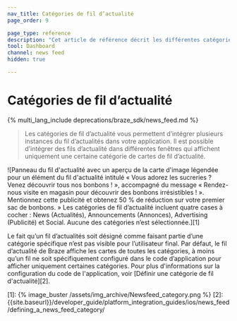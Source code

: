 ```yaml
---
nav_title: Catégories de fil d’actualité
page_order: 9

page_type: reference
description: "Cet article de référence décrit les différentes catégories de fil d’actualité qui vous permettent d’intégrer plusieurs instances du fil d’actualités dans votre application."
tool: Dashboard
channel: news feed
hidden: true

---
```


# Catégories de fil d’actualité

{% multi_lang_include deprecations/braze_sdk/news_feed.md %}

> Les catégories de fil d’actualité vous permettent d’intégrer plusieurs instances du fil d’actualités dans votre application. Il est possible d’intégrer des fils d’actualité dans différentes fenêtres qui affichent uniquement une certaine catégorie de cartes de fil d’actualité.

![Panneau du fil d'actualité avec un aperçu de la carte d'image légendée pour un élément du fil d'actualité intitulé « Vous adorez les sucreries ? Venez découvrir tous nos bonbons ! », accompagné du message « Rendez-nous visite en magasin pour découvrir des bonbons irrésistibles ! ». Mentionnez cette publicité et obtenez 50 % de réduction sur votre premier sac de bonbons. » Les catégories de fil d’actualité incluent quatre cases à cocher : News (Actualités), Announcements (Annonces), Advertising (Publicité) et Social. Aucune des catégories n’est sélectionnée.][1]

Le fait qu’un fil d’actualités soit désigné comme faisant partie d’une catégorie spécifique n’est pas visible pour l’utilisateur final. Par défaut, le fil d’actualité de Braze affiche les cartes de toutes les catégories, à moins qu’un fil ne soit spécifiquement configuré dans le code d’application pour afficher uniquement certaines catégories. Pour plus d'informations sur la configuration du code de l'application, voir [Définir une catégorie de fil d'actualité][2].

[1]: {% image_buster /assets/img_archive/Newsfeed_category.png %}
[2]: {{site.baseurl}}/developer_guide/platform_integration_guides/ios/news_feed/defining_a_news_feed_category/

